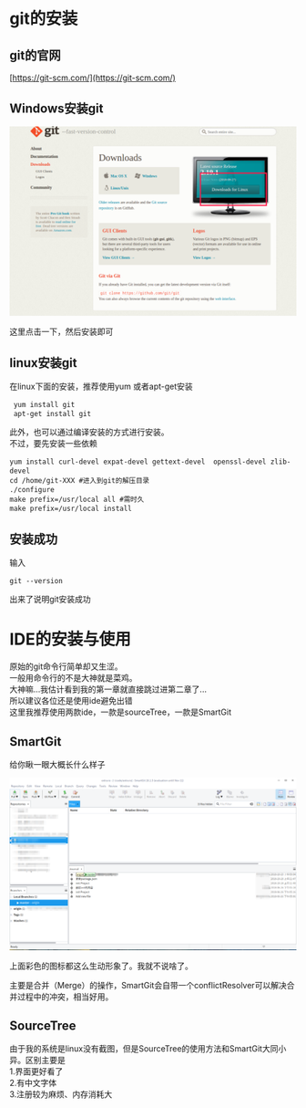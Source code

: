 # git的安装

## git的官网

[https://git-scm.com/](https://git-scm.com/)

## Windows安装git

![](/assets/深度截图_选择区域_20181018142452.png)

这里点击一下，然后安装即可

## linux安装git

在linux下面的安装，推荐使用yum 或者apt-get安装

```
 yum install git  
 apt-get install git
```

此外，也可以通过编译安装的方式进行安装。  
 不过，要先安装一些依赖

```
yum install curl-devel expat-devel gettext-devel  openssl-devel zlib-devel
cd /home/git-XXX #进入到git的解压目录
./configure
make prefix=/usr/local all #需时久
make prefix=/usr/local install
```

## 安装成功

输入

```
git --version
```

出来了说明git安装成功

# IDE的安装与使用

原始的git命令行简单却又生涩。  
一般用命令行的不是大神就是菜鸡。  
大神嘛...我估计看到我的第一章就直接跳过进第二章了...  
所以建议各位还是使用ide避免出错  
这里我推荐使用两款ide，一款是sourceTree，一款是SmartGit

## SmartGit

给你瞅一眼大概长什么样子

![](/assets/深度截图_选择区域_20181019091152.png)

上面彩色的图标都这么生动形象了。我就不说啥了。

主要是合并（Merge）的操作，SmartGit会自带一个conflictResolver可以解决合并过程中的冲突，相当好用。

## SourceTree

由于我的系统是linux没有截图，但是SourceTree的使用方法和SmartGit大同小异。区别主要是  
1.界面更好看了  
2.有中文字体  
3.注册较为麻烦、内存消耗大

